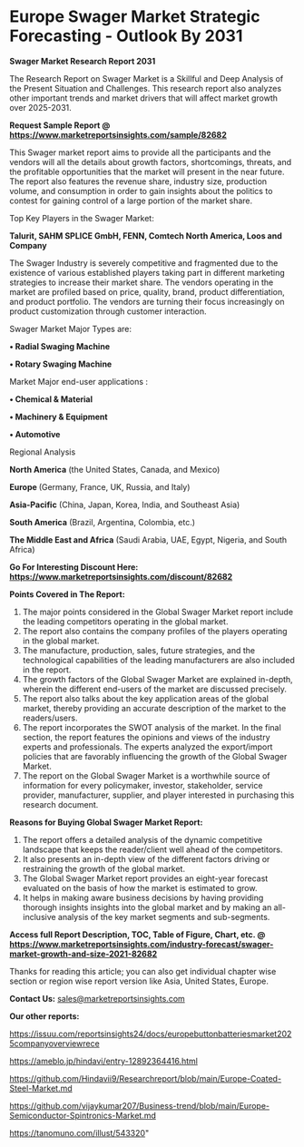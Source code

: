 # Europe Swager Market Strategic Forecasting - Outlook By 2031

<strong>Swager Market Research Report 2031</strong>

The Research Report on Swager Market is a Skillful and Deep Analysis of the Present Situation and Challenges. This research report also analyzes other important trends and market drivers that will affect market growth over 2025-2031.

<strong>Request Sample Report @ <a href=https://www.marketreportsinsights.com/sample/82682>https://www.marketreportsinsights.com/sample/82682</a></strong>

This Swager market report aims to provide all the participants and the vendors will all the details about growth factors, shortcomings, threats, and the profitable opportunities that the market will present in the near future. The report also features the revenue share, industry size, production volume, and consumption in order to gain insights about the politics to contest for gaining control of a large portion of the market share.

Top Key Players in the Swager Market:

<strong>Talurit, SAHM SPLICE GmbH, FENN, Comtech North America, Loos and Company</strong>

The Swager Industry is severely competitive and fragmented due to the existence of various established players taking part in different marketing strategies to increase their market share. The vendors operating in the market are profiled based on price, quality, brand, product differentiation, and product portfolio. The vendors are turning their focus increasingly on product customization through customer interaction.

Swager Market Major Types are:

<strong>• Radial Swaging Machine

• Rotary Swaging Machine</strong>

Market Major end-user applications :

<strong>• Chemical & Material

• Machinery & Equipment

• Automotive</strong>

Regional Analysis

</u><strong><b>North America</b></strong> (the United States, Canada, and Mexico)

<strong><b>Europe </b></strong>(Germany, France, UK, Russia, and Italy)

<strong><b>Asia-Pacific</b></strong> (China, Japan, Korea, India, and Southeast Asia)

<strong><b>South America</b></strong> (Brazil, Argentina, Colombia, etc.)

<strong><b>The Middle East and Africa</b></strong> (Saudi Arabia, UAE, Egypt, Nigeria, and South Africa)

<strong>Go For Interesting Discount Here: <a href=https://www.marketreportsinsights.com/discount/82682>https://www.marketreportsinsights.com/discount/82682</a></strong>

<strong>Points Covered in The Report:</strong>
<ol>
  <li>The major points considered in the Global Swager Market report include the leading competitors operating in the global market.</li>
  <li>The report also contains the company profiles of the players operating in the global market.</li>
  <li>The manufacture, production, sales, future strategies, and the technological capabilities of the leading manufacturers are also included in the report.</li>
  <li>The growth factors of the Global Swager Market are explained in-depth, wherein the different end-users of the market are discussed precisely.</li>
  <li>The report also talks about the key application areas of the global market, thereby providing an accurate description of the market to the readers/users.</li>
  <li>The report incorporates the SWOT analysis of the market. In the final section, the report features the opinions and views of the industry experts and professionals. The experts analyzed the export/import policies that are favorably influencing the growth of the Global Swager Market.</li>
  <li>The report on the Global Swager Market is a worthwhile source of information for every policymaker, investor, stakeholder, service provider, manufacturer, supplier, and player interested in purchasing this research document.</li>
</ol>
<strong>Reasons for Buying Global Swager Market Report:</strong>

<ol>
  <li>The report offers a detailed analysis of the dynamic competitive landscape that keeps the reader/client well ahead of the competitors.</li>
  <li>It also presents an in-depth view of the different factors driving or restraining the growth of the global market.</li>
  <li>The Global Swager Market report provides an eight-year forecast evaluated on the basis of how the market is estimated to grow.</li>
  <li>It helps in making aware business decisions by having providing thorough insights insights into the global market and by making an all-inclusive analysis of the key market segments and sub-segments.</li>
</ol>
<strong>Access full Report Description, TOC, Table of Figure, Chart, etc. @ <a href=https://www.marketreportsinsights.com/industry-forecast/swager-market-growth-and-size-2021-82682>https://www.marketreportsinsights.com/industry-forecast/swager-market-growth-and-size-2021-82682</a></strong>


Thanks for reading this article; you can also get individual chapter wise section or region wise report version like Asia, United States, Europe.

<strong>Contact Us:</strong>
sales@marketreportsinsights.com

<strong>Our other reports:</strong>

<a href=https://issuu.com/reportsinsights24/docs/europebuttonbatteriesmarket2025companyoverviewrece>https://issuu.com/reportsinsights24/docs/europebuttonbatteriesmarket2025companyoverviewrece</a>

<a href=https://ameblo.jp/hindavi/entry-12892364416.html>https://ameblo.jp/hindavi/entry-12892364416.html</a>

<a href=https://github.com/Hindavii9/Researchreport/blob/main/Europe-Coated-Steel-Market.md>https://github.com/Hindavii9/Researchreport/blob/main/Europe-Coated-Steel-Market.md</a>

<a href=https://github.com/vijaykumar207/Business-trend/blob/main/Europe-Semiconductor-Spintronics-Market.md>https://github.com/vijaykumar207/Business-trend/blob/main/Europe-Semiconductor-Spintronics-Market.md</a>

<a href=https://tanomuno.com/illust/543320>https://tanomuno.com/illust/543320</a>"
